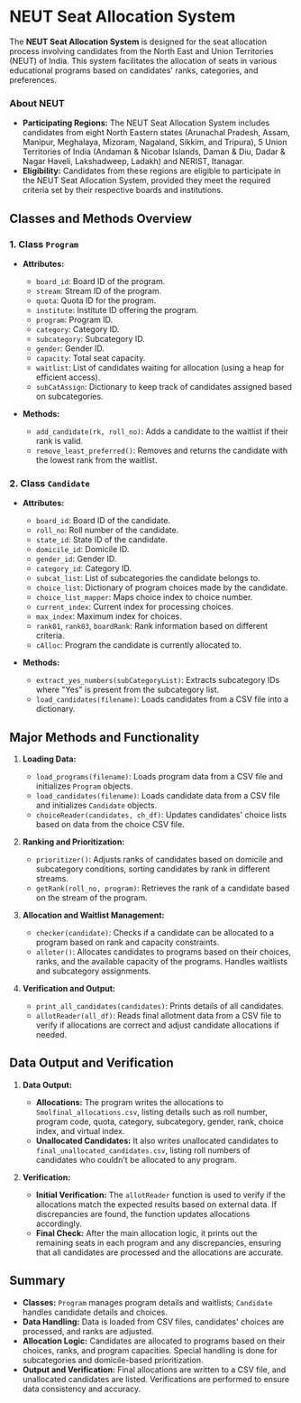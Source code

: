 # NEUT Seat Allocation System

The **NEUT Seat Allocation System** is designed for the seat allocation process involving candidates from the North East and Union Territories (NEUT) of India. This system facilitates the allocation of seats in various educational programs based on candidates' ranks, categories, and preferences.

### About NEUT
- **Participating Regions:** The NEUT Seat Allocation System includes candidates from eight North Eastern states (Arunachal Pradesh, Assam, Manipur, Meghalaya, Mizoram, Nagaland, Sikkim, and Tripura), 5 Union Territories of India (Andaman & Nicobar Islands, Daman & Diu, Dadar & Nagar Haveli, Lakshadweep, Ladakh) and NERIST, Itanagar.
- **Eligibility:** Candidates from these regions are eligible to participate in the NEUT Seat Allocation System, provided they meet the required criteria set by their respective boards and institutions.
## Classes and Methods Overview

### 1. **Class `Program`**

- **Attributes:**
  - `board_id`: Board ID of the program.
  - `stream`: Stream ID of the program.
  - `quota`: Quota ID for the program.
  - `institute`: Institute ID offering the program.
  - `program`: Program ID.
  - `category`: Category ID.
  - `subcategory`: Subcategory ID.
  - `gender`: Gender ID.
  - `capacity`: Total seat capacity.
  - `waitlist`: List of candidates waiting for allocation (using a heap for efficient access).
  - `subCatAssign`: Dictionary to keep track of candidates assigned based on subcategories.

- **Methods:**
  - `add_candidate(rk, roll_no)`: Adds a candidate to the waitlist if their rank is valid.
  - `remove_least_preferred()`: Removes and returns the candidate with the lowest rank from the waitlist.

### 2. **Class `Candidate`**

- **Attributes:**
  - `board_id`: Board ID of the candidate.
  - `roll_no`: Roll number of the candidate.
  - `state_id`: State ID of the candidate.
  - `domicile_id`: Domicile ID.
  - `gender_id`: Gender ID.
  - `category_id`: Category ID.
  - `subcat_list`: List of subcategories the candidate belongs to.
  - `choice_list`: Dictionary of program choices made by the candidate.
  - `choice_list_mapper`: Maps choice index to choice number.
  - `current_index`: Current index for processing choices.
  - `max_index`: Maximum index for choices.
  - `rank01`, `rank03`, `boardRank`: Rank information based on different criteria.
  - `cAlloc`: Program the candidate is currently allocated to.

- **Methods:**
  - `extract_yes_numbers(subCategoryList)`: Extracts subcategory IDs where "Yes" is present from the subcategory list.
  - `load_candidates(filename)`: Loads candidates from a CSV file into a dictionary.

## Major Methods and Functionality

1. **Loading Data:**
   - `load_programs(filename)`: Loads program data from a CSV file and initializes `Program` objects.
   - `load_candidates(filename)`: Loads candidate data from a CSV file and initializes `Candidate` objects.
   - `choiceReader(candidates, ch_df)`: Updates candidates' choice lists based on data from the choice CSV file.

2. **Ranking and Prioritization:**
   - `prioritizer()`: Adjusts ranks of candidates based on domicile and subcategory conditions, sorting candidates by rank in different streams.
   - `getRank(roll_no, program)`: Retrieves the rank of a candidate based on the stream of the program.

3. **Allocation and Waitlist Management:**
   - `checker(candidate)`: Checks if a candidate can be allocated to a program based on rank and capacity constraints.
   - `alloter()`: Allocates candidates to programs based on their choices, ranks, and the available capacity of the programs. Handles waitlists and subcategory assignments.

4. **Verification and Output:**
   - `print_all_candidates(candidates)`: Prints details of all candidates.
   - `allotReader(all_df)`: Reads final allotment data from a CSV file to verify if allocations are correct and adjust candidate allocations if needed.

## Data Output and Verification

1. **Data Output:**
   - **Allocations:** The program writes the allocations to `Smolfinal_allocations.csv`, listing details such as roll number, program code, quota, category, subcategory, gender, rank, choice index, and virtual index.
   - **Unallocated Candidates:** It also writes unallocated candidates to `final_unallocated_candidates.csv`, listing roll numbers of candidates who couldn't be allocated to any program.

2. **Verification:**
   - **Initial Verification:** The `allotReader` function is used to verify if the allocations match the expected results based on external data. If discrepancies are found, the function updates allocations accordingly.
   - **Final Check:** After the main allocation logic, it prints out the remaining seats in each program and any discrepancies, ensuring that all candidates are processed and the allocations are accurate.

## Summary

- **Classes:** `Program` manages program details and waitlists; `Candidate` handles candidate details and choices.
- **Data Handling:** Data is loaded from CSV files, candidates' choices are processed, and ranks are adjusted.
- **Allocation Logic:** Candidates are allocated to programs based on their choices, ranks, and program capacities. Special handling is done for subcategories and domicile-based prioritization.
- **Output and Verification:** Final allocations are written to a CSV file, and unallocated candidates are listed. Verifications are performed to ensure data consistency and accuracy.
